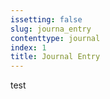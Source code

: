 ```yaml
---
issetting: false
slug: journa_entry
contenttype: journal
index: 1
title: Journal Entry
---
```

test
